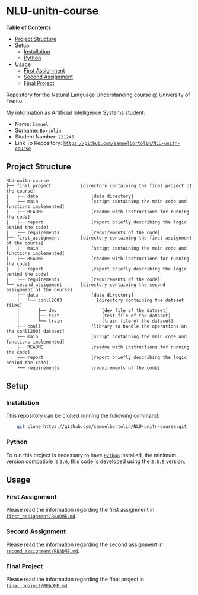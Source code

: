 # NLU-unitn-course

<!-- START doctoc generated TOC please keep comment here to allow auto update -->
<!-- DON'T EDIT THIS SECTION, INSTEAD RE-RUN doctoc TO UPDATE -->
**Table of Contents**

- [Project Structure](#project-structure)
- [Setup](#setup)
  - [Installation](#installation)
  - [Python](#python)
- [Usage](#usage)
  - [First Assignment](#first-assignment)
  - [Second Assignment](#second-assignment)
  - [Final Project](#final-project)

<!-- END doctoc generated TOC please keep comment here to allow auto update -->

Repository for the Natural Language Understanding course @ University of Trento.

My information as Artificial Intelligence Systems student:

* Name: `Samuel`
* Surname: `Bortolin`
* Student Number: `221245`
* Link To Repository: [`https://github.com/samuelbortolin/NLU-unitn-course`](https://github.com/samuelbortolin/NLU-unitn-course)


## Project Structure

    NLU-unitn-course
    ├── final_project           [directory containing the final project of the course]
    |   ├── data                    [data directory]
    |   ├── main                    [script containing the main code and functions implemented]
    |   ├── README                  [readme with instructions for running the code]
    |   ├── report                  [report briefly describing the logic behind the code]
    |   └── requirements            [requirements of the code]
    ├── first_assignment        [directory containing the first assignment of the course]
    |   ├── main                    [script containing the main code and functions implemented]
    |   ├── README                  [readme with instructions for running the code]
    |   ├── report                  [report briefly describing the logic behind the code]
    |   └── requirements            [requirements of the code]
    └── second_assignment       [directory containing the second assignment of the course]
        ├── data                    [data directory]
        |   └── conll2003             [directory containing the dataset files]
        |       ├── dev                 [dev file of the dataset]
        |       ├── test                [test file of the dataset]
        |       └── train               [train file of the dataset]
        ├── conll                   [library to handle the operations on the conll2003 dataset]
        ├── main                    [script containing the main code and functions implemented]
        ├── README                  [readme with instructions for running the code]
        ├── report                  [report briefly describing the logic behind the code]
        └── requirements            [requirements of the code]


## Setup

### Installation

This repository can be cloned running the following command:

```bash
    git clone https://github.com/samuelbortolin/NLU-unitn-course.git
```


### Python

To run this project is necessary to have [`Python`](https://www.python.org/) installed, the minimum version compatible is `3.6`, this code is developed using the [`3.8.8`](https://www.python.org/downloads/release/python-388/) version.


## Usage

### First Assignment

Please read the information regarding the first assignment in [`first_assignment/README.md`](first_assignment/README.md).


### Second Assignment

Please read the information regarding the second assignment in [`second_assignment/README.md`](second_assignment/README.md).


### Final Project

Please read the information regarding the final project in [`final_project/README.md`](final_project/README.md).

